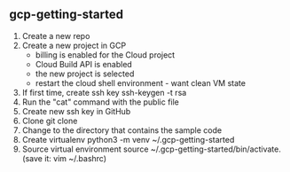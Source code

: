 ## gcp-getting-started
1. Create a new repo
2. Create a new project in GCP 
   - billing is enabled for the Cloud project 
   - Cloud Build API is enabled
   - the new project is selected
   - restart the cloud shell environment - want clean VM state
4. If first time, create ssh key ssh-keygen -t rsa
5. Run the "cat" command with the public file
6. Create new ssh key in GitHub
7. Clone git clone 
8. Change to the directory that contains the sample code
9. Create virtualenv python3 -m venv ~/.gcp-getting-started
10. Source virtual environment source ~/.gcp-getting-started/bin/activate. (save it: vim ~/.bashrc)
